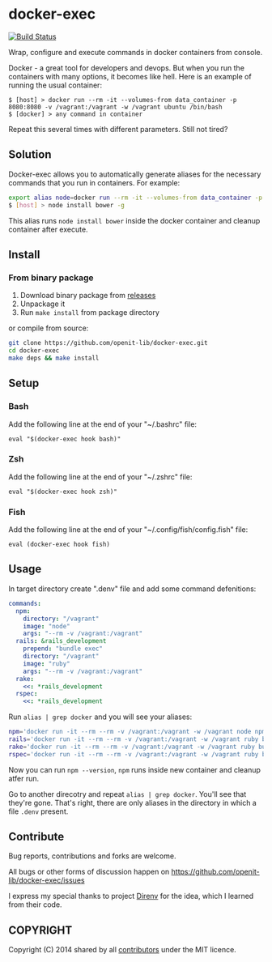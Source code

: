 # docker-exec

[![Build Status](https://drone.io/github.com/openit-lib/docker-exec/status.png)](https://drone.io/github.com/openit-lib/docker-exec/latest)

Wrap, configure and execute commands in docker containers from console.

Docker - a great tool for developers and devops. But when you run the containers with many options, it becomes like hell.
Here is an example of running the usual container:
```
$ [host] > docker run --rm -it --volumes-from data_container -p 8080:8080 -v /vagrant:/vagrant -w /vagrant ubuntu /bin/bash
$ [docker] > any command in container
```
Repeat this several times with different parameters. Still not tired?

## Solution

Docker-exec allows you to automatically generate aliases for the necessary commands that you run in containers. For example:
```bash
export alias node=docker run --rm -it --volumes-from data_container -p 8080:8080 -v /vagrant:/vagrant ubuntu node
$ [host] > node install bower -g
```
This alias runs `node install bower` inside the docker container and cleanup container after execute.

## Install

### From binary package

1. Download binary package from [releases](https://github.com/openit-lib/docker-exec/releases)
2. Unpackage it
3. Run `make install` from package directory

or compile from source:

```bash
git clone https://github.com/openit-lib/docker-exec.git
cd docker-exec
make deps && make install
```
## Setup

### Bash

Add the following line at the end of your "~/.bashrc" file:

`eval "$(docker-exec hook bash)"`

### Zsh

Add the following line at the end of your "~/.zshrc" file:

`eval "$(docker-exec hook zsh)"`

### Fish
Add the following line at the end of your "~/.config/fish/config.fish" file:

`eval (docker-exec hook fish)`


## Usage

In target directory create ".denv" file and add some command defenitions:

```yaml
commands:
  npm:
    directory: "/vagrant"
    image: "node"
    args: "--rm -v /vagrant:/vagrant"
  rails: &rails_development
    prepend: "bundle exec"
    directory: "/vagrant"
    image: "ruby"
    args: "--rm -v /vagrant:/vagrant"
  rake:
    <<: *rails_development
  rspec:
    <<: *rails_development
```
Run `alias | grep docker` and you will see your aliases:
```bash
npm='docker run -it --rm --rm -v /vagrant:/vagrant -w /vagrant node npm'
rails='docker run -it --rm --rm -v /vagrant:/vagrant -w /vagrant ruby bundle exec rails'
rake='docker run -it --rm --rm -v /vagrant:/vagrant -w /vagrant ruby bundle exec rake'
rspec='docker run -it --rm --rm -v /vagrant:/vagrant -w /vagrant ruby bundle exec rspec'
```

Now you can run `npm --version`, `npm` runs inside new container and cleanup atfer run.

Go to another direcotry and repeat `alias | grep docker`.
You'll see that they're gone. That's right, there are only aliases in the directory in which a file `.denv` present.

## Contribute

Bug reports, contributions and forks are welcome.

All bugs or other forms of discussion happen on
<https://github.com/openit-lib/docker-exec/issues>

I express my special thanks to project [Direnv](https://github.com/zimbatm/direnv) for the idea, which I learned from their code.

## COPYRIGHT

Copyright (C) 2014 shared by all
[contributors](https://github.com/openit-lib/docker-exec/graphs/contributors) under
the MIT licence.
